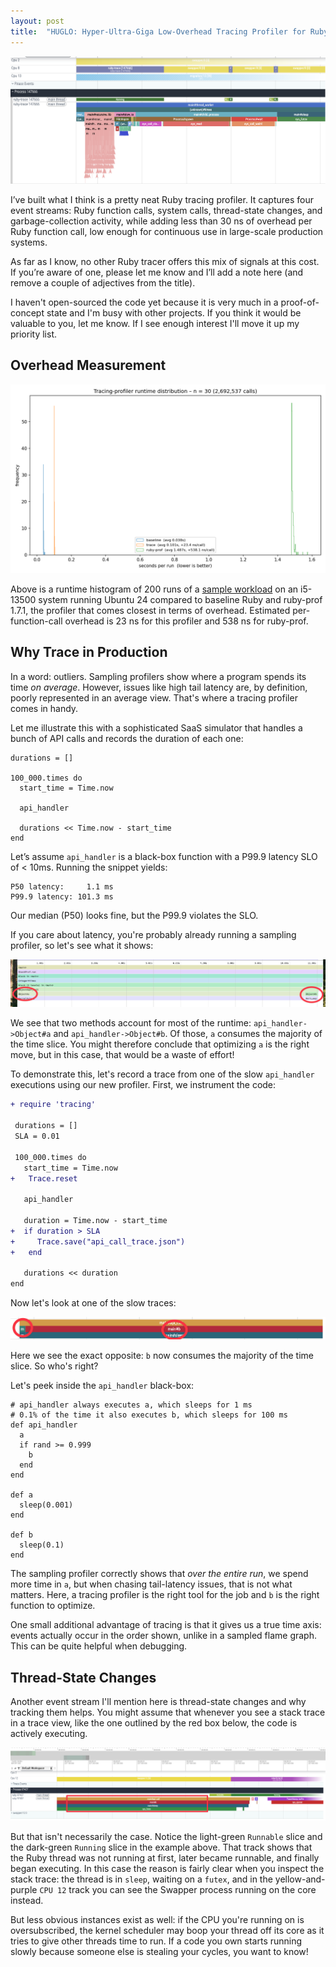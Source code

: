 ```yaml
---
layout: post
title:  "HUGLO: Hyper-Ultra-Giga Low-Overhead Tracing Profiler for Ruby"
---
```


![Profiler Overview](/assets/ruby-profiler-overview.png)

I’ve built what I think is a pretty neat Ruby tracing profiler. It captures four event streams: Ruby function calls, system calls, thread-state changes, and garbage-collection activity, while adding less than 30 ns of overhead per Ruby function call, low enough for continuous use in large-scale production systems.

As far as I know, no other Ruby tracer offers this mix of signals at this cost. If you’re aware of one, please let me know and I’ll add a note here (and remove a couple of adjectives from the title).

I haven't open-sourced the code yet because it is very much in a proof-of-concept state and I'm busy with other projects. If you think it would be valuable to you, let me know. If I see enough interest I'll move it up my priority list.

## Overhead Measurement

![Overhead Measurement](/assets/ruby-profiler-histogram.png)

Above is a runtime histogram of 200 runs of a [sample workload](https://gist.github.com/s7nfo/6b8c8df58d72775d246ccce4b4f5ad90) on an i5-13500 system running Ubuntu 24 compared to baseline Ruby and ruby-prof 1.7.1, the profiler that comes closest in terms of overhead. Estimated per-function-call overhead is 23 ns for this profiler and 538 ns for ruby-prof.

## Why Trace in Production
In a word: outliers. Sampling profilers show where a program spends its time *on average*. However, issues like high tail latency are, by definition, poorly represented in an average view. That's where a tracing profiler comes in handy.

Let me illustrate this with a sophisticated SaaS simulator that handles a bunch of API calls and records the duration of each one:

```
durations = []

100_000.times do
  start_time = Time.now

  api_handler

  durations << Time.now - start_time
end
```

Let’s assume `api_handler` is a black-box function with a P99.9 latency SLO of < 10ms. Running the snippet yields:

```
P50 latency:     1.1 ms
P99.9 latency: 101.3 ms
```

Our median (P50) looks fine, but the P99.9 violates the SLO.

If you care about latency, you're probably already running a sampling profiler, so let's see what it shows:

![Sampling Profiler Example](/assets/ruby-profiler-sampling.png)

We see that two methods account for most of the runtime: `api_handler->Object#a` and `api_handler->Object#b`. Of those, `a` consumes the majority of the time slice. You might therefore conclude that optimizing `a` is the right move, but in this case, that would be a waste of effort!

To demonstrate this, let's record a trace from one of the slow `api_handler` executions using our new profiler. First, we instrument the code:

```diff
+ require 'tracing'

 durations = []
 SLA = 0.01

 100_000.times do
   start_time = Time.now
+   Trace.reset

   api_handler

   duration = Time.now - start_time
+  if duration > SLA
+     Trace.save("api_call_trace.json")
+   end

   durations << duration
end
```

Now let's look at one of the slow traces:

![Tracing Profiler Example](/assets/ruby-profiler-tracing.png)


Here we see the exact opposite: `b` now consumes the majority of the time slice. So who's right?

Let's peek inside the `api_handler` black-box:

```
# api_handler always executes a, which sleeps for 1 ms
# 0.1% of the time it also executes b, which sleeps for 100 ms
def api_handler
  a
  if rand >= 0.999
    b
  end
end

def a
  sleep(0.001)
end

def b
  sleep(0.1)
end
```

The sampling profiler correctly shows that *over the entire run*, we spend more time in `a`, but when chasing tail-latency issues, that is not what matters. Here, a tracing profiler is the right tool for the job and `b` is the right function to optimize.

One small additional advantage of tracing is that it gives us a true time axis: events actually occur in the order shown, unlike in a sampled flame graph. This can be quite helpful when debugging.

## Thread-State Changes

Another event stream I'll mention here is thread-state changes and why tracking them helps. You might assume that whenever you see a stack trace in a trace view, like the one outlined by the red box below, the code is actively executing.

![Tracing Profiler Thread States Example](/assets/ruby-profiler-thread-state.png)

But that isn't necessarily the case. Notice the light-green `Runnable` slice and the dark-green `Running` slice in the example above. That track shows that the Ruby thread was not running at first, later became runnable, and finally began executing. In this case the reason is fairly clear when you inspect the stack trace: the thread is in `sleep`, waiting on a `futex`, and in the yellow-and-purple `CPU 12` track you can see the Swapper process running on the core instead.

But less obvious instances exist as well: if the CPU you're running on is oversubscribed, the kernel scheduler may boop your thread off its core as it tries to give other threads time to run. If a code you own starts running slowly because someone else is stealing your cycles, you want to know!